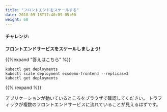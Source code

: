 ```yaml
---
title: "フロントエンドをスケールする"
date: 2018-09-18T17:40:09-05:00
weight: 60
---
```


<!--
#### Challenge:
**Let's also scale our frontend service!**
-->
#### チャレンジ:
**フロントエンドサービスをスケールしましょう!**

<!--
{{%expand "Expand here to see the solution=" %}}
```
kubectl get deployments
kubectl scale deployment ecsdemo-frontend --replicas=3
kubectl get deployments
```
{{% /expand %}}
-->
{{%expand "答えはこちら" %}}
```
kubectl get deployments
kubectl scale deployment ecsdemo-frontend --replicas=3
kubectl get deployments
```
{{% /expand %}}

<!--
Check the browser tab where we can see our application running. You should
now see traffic flowing to multiple frontend services.
-->
アプリケーションが動いているところをブラウザで確認してください。
トラフィックが複数のフロントエンドサービスに流れていることが見えるはずです。